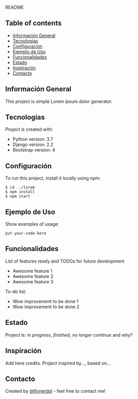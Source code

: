 README

## Table of contents
* [Información General](#general-info)
* [Tecnologías](#technologies)
* [Configuración](#setup)
* [Ejemplo de Uso](#code-examples)
* [Funcionalidades](#features)
* [Estado](#status)
* [Inspiración](#inspiration)
* [Contacto](#contact)

## Información General
This project is simple Lorem ipsum dolor generator.

## Tecnologías
Project is created with:
* Python version: 3.7
* Django version: 2.2
* Bootstrap version: 4

## Configuración
To run this project, install it locally using npm:

```
$ cd ../lorem
$ npm install
$ npm start
```

## Ejemplo de Uso
Show examples of usage:
```
put-your-code-here
```

## Funcionalidades
List of features ready and TODOs for future development
* Awesome feature 1
* Awesome feature 2
* Awesome feature 3

To-do list:
* Wow improvement to be done 1
* Wow improvement to be done 2

## Estado
Project is: _in progress_, _finished_, _no longer continue_ and why?

## Inspiración
Add here credits. Project inspired by..., based on...

## Contacto
Created by [@flynerdpl](https://www.flynerd.pl/) - feel free to contact me!
```